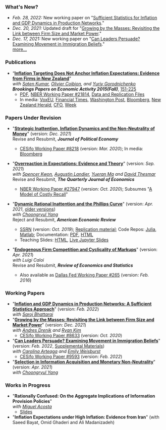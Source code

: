 ### What's New?

* *Feb. 28, 2022:* New working paper on "[Sufficient Statistics for Inflation and GDP Dynamics in Production Networks](/ab_inflation_networks.pdf)." <br />
* *Dec. 20, 2021:* Updated draft for "[Growing by the Masses: Revisiting the Link between Firm Size and Market Power](/adk_concentration.pdf)." <br />
* *Dec. 17, 2021:* New working paper on "[Can Leaders Persuade? Examining Movement in Immigration Beliefs](/aaw_persuasion.pdf)." <br />
[more...](./news)<br />

### Publications
* “[**Inflation Targeting Does Not Anchor Inflation Expectations: Evidence from Firms in New Zealand**](http://www.brookings.edu/~/media/projects/bpea/fall-2015/pdfkumartextfallbpea.pdf)” <br />
    *with [Saten Kumar](http://www.aut.ac.nz/profiles/saten-kumar), [Olivier Coibion](https://sites.google.com/site/ocoibion/), and [Yuriy Gorodnichenko](http://eml.berkeley.edu/~ygorodni/)* <br />
    ***<span class=journal>Brookings Papers on Economic Activity 2015(Fall)</span>***, [151-225](http://www.brookings.edu/~/media/projects/bpea/fall-2015/pdfkumartextfallbpea.pdf) <br />
    * [PDF](https://docs.google.com/viewer?a=v&pid=sites&srcid=ZGVmYXVsdGRvbWFpbnxoYWZyb3V6aWt8Z3g6NjI3MTAwMDgzYjViNzY3ZA),
      [NBER Working Paper #21814](http://www.nber.org/papers/w21814),
      [Data and Replication Files](/KACG_replication_files.zip)
    * In media: [VoxEU](http://www.voxeu.org/article/inflation-targeting-and-expectations),
                [Financial Times](http://www.ft.com/fastft/390171/inflation-targeting),
                [Washington Post](http://www.washingtonpost.com/news/wonkblog/wp/2015/09/10/people-like-puppies-and-its-a-big-problem-for-the-economy/),
                [Bloomberg](http://www.bloomberg.com/news/articles/2015-09-10/this-new-study-questions-a-key-assumption-central-bankers-make-about-themselves),
                [New Zealand Herald](http://m.nzherald.co.nz/business/news/article.cfm?c_id=3&objectid=11511461),
                [CFO](http://ww2.cfo.com/forecasting/2015/09/study-questions-success-inflation-targeting/),
                [Week](http://theweek.com/speedreads/576720/americans-know-nothing-about-money-because-theyre-busy-googling-puppies) <br />

### Papers Under Revision
* "**[Strategic Inattention, Inflation Dynamics and the Non-Neutrality of Money](/strategic_inattention.pdf)**" (version: *Dec. 2021*)<br />
    Revise and Resubmit, ***<span class=journal> Journal of Political Economy </span>***
    * [CESifo Working Paper #8218](https://www.cesifo.org/en/publikationen/2020/working-paper/strategic-inattention-inflation-dynamics-and-non-neutrality-money) (version: *Mar. 2020*); In media: [Bloomberg](https://www.bloomberg.com/view/articles/2018-05-01/economics-grapples-what-causes-recessions)<br />

* "**[Overreaction in Expectations: Evidence and Theory](/aklmt_overreaction.pdf)**" (version: *Sep. 2021*)<br />
    *with [Spencer Kwon](https://www.hbs.edu/faculty/Pages/profile.aspx?facId=1069369), [Augustin Landier](https://sites.google.com/site/augustinlandier/), [Yueran Ma](https://voices.uchicago.edu/yueranma/) and [David Thesmar](https://mitsloan.mit.edu/faculty/directory/david-thesmar)*<br />
    Revise and Resubmit, ***<span class=journal>The Quarterly Journal of Economics</span>***
    * [NBER Working Paper #27947](https://www.nber.org/papers/w27947) (version: *Oct. 2020*); Subsumes "[A Model of Costly Recall](/akm_memory.pdf)" <br />

* "**[Dynamic Rational Inattention and the Phillips Curve](/dynamic_inattention/draft_2021_04.pdf)**" (version: *Apr. 2021*, [older versions](/dynamic_inattention/)) <br />
    *with [Choongryul Yang](https://choongryulyang.github.io/)* <br />
    Reject and Resubmit, ***<span class=journal>American Economic Review</span>***
    * [SSRN](https://papers.ssrn.com/sol3/papers.cfm?abstract_id=3465793) (version: *Oct. 2019*);
      [Replication material](https://afrouzi.com/DRIPs.jl/dev/examples/ex6_ay2020/ex6_Afrouzi_Yang_2020/);
      Code Repos:
        [Julia](http://github.com/afrouzi/DRIPs.jl),
        [Matlab](https://github.com/choongryulyang/DRIPs.m);
      Documentation: [PDF](/dynamic_inattention/manual.pdf), [HTML](http://afrouzi.github.io/DRIPs.jl/dev/)
    * Teaching Slides: [HTML](/DRIPs_slides.html), [Live Jupyter Slides](https://mybinder.org/v2/gh/afrouzi/DRIPs-slides/master?filepath=intro_slides.ipynb) <br />
  
* "**[Endogenous Firm Competition and Cyclicality of Markups](/ac_markups.pdf)**" (version: *Apr. 2021*) <br />
    *with Luigi Caloi*<br />
    Revise and Resubmit, ***<span class=journal>Review of Economics and Statistics</span>***
    * Also available as [Dallas Fed Working Paper #265](http://www.dallasfed.org/assets/documents/institute/wpapers/2016/0265.pdf) (version: *Feb. 2016*) <br /> 

### Working Papers
* "**[Inflation and GDP Dynamics in Production Networks: A Sufficient Statistics Approach](/ab_inflation_networks.pdf)**" (version: *Feb. 2022*) <br />
    *with [Saroj Bhattarai](https://sites.google.com/site/bhattaraisaroj/)*
* "**[Growing by the Masses: Revisiting the Link between Firm Size and Market Power](/adk_concentration.pdf)**" (version: *Dec. 2021*) <br />
    *with [Andres Drenik](http://www.andresdrenik.com) and [Ryan Kim](https://sites.google.com/site/ryansungryongkim/)*
    * [CESifo Working Paper #8633](https://www.cesifo.org/en/publikationen/2020/working-paper/growing-masses-revisiting-link-between-firm-size-and-market-power) (version: *Oct. 2020*) <br />
* "**[Can Leaders Persuade? Examining Movement in Immigration Beliefs](/aaw_persuasion.pdf)**" (version: *Feb. 2022*, [Supplemental Materials](/aaw_persuasion_supplemental.pdf)) <br /> 
    *with [Carolina Arteaga](http://www.carolinaarteaga.com/) and [Emily Weisburst](https://sites.google.com/site/emilyweisburst/home?authuser=0)*<br />
    * [CESifo Working Paper #9593](https://www.cesifo.org/en/publikationen/2022/working-paper/can-leaders-persuade-examining-movement-immigration-beliefs) (version: *Feb. 2022*) <br />
* "**[Selection in Information Acquisition and Monetary Non-Neutrality](/ay_infoselection.pdf)**" (version: *Apr. 2021*) <br />
    *with [Choongryul Yang](https://choongryulyang.github.io/)*

### Works in Progress
* "**Rationally Confused: On the Aggregate Implications of Information Provision Policies**" <br />
  *with [Miguel Acosta](https://sites.google.com/view/miguelacosta/)*
    * [Slides](/confusion_presented.pdf)
* "**Inflation Expectations under High Inflation: Evidence from Iran**" (with Saeed Bayat, Omid Ghaderi and Ali Madanizadeh)